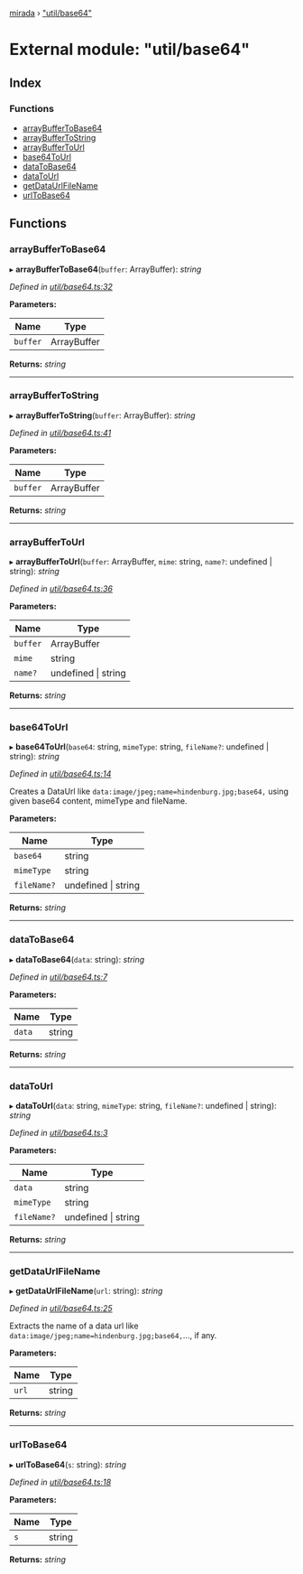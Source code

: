 [mirada](../README.md) › ["util/base64"](_util_base64_.md)

# External module: "util/base64"


## Index

### Functions

* [arrayBufferToBase64](_util_base64_.md#arraybuffertobase64)
* [arrayBufferToString](_util_base64_.md#arraybuffertostring)
* [arrayBufferToUrl](_util_base64_.md#arraybuffertourl)
* [base64ToUrl](_util_base64_.md#base64tourl)
* [dataToBase64](_util_base64_.md#datatobase64)
* [dataToUrl](_util_base64_.md#datatourl)
* [getDataUrlFileName](_util_base64_.md#getdataurlfilename)
* [urlToBase64](_util_base64_.md#urltobase64)

## Functions

###  arrayBufferToBase64

▸ **arrayBufferToBase64**(`buffer`: ArrayBuffer): *string*

*Defined in [util/base64.ts:32](https://github.com/cancerberoSgx/mirada/blob/c8721d6/mirada/src/util/base64.ts#L32)*

**Parameters:**

Name | Type |
------ | ------ |
`buffer` | ArrayBuffer |

**Returns:** *string*

___

###  arrayBufferToString

▸ **arrayBufferToString**(`buffer`: ArrayBuffer): *string*

*Defined in [util/base64.ts:41](https://github.com/cancerberoSgx/mirada/blob/c8721d6/mirada/src/util/base64.ts#L41)*

**Parameters:**

Name | Type |
------ | ------ |
`buffer` | ArrayBuffer |

**Returns:** *string*

___

###  arrayBufferToUrl

▸ **arrayBufferToUrl**(`buffer`: ArrayBuffer, `mime`: string, `name?`: undefined | string): *string*

*Defined in [util/base64.ts:36](https://github.com/cancerberoSgx/mirada/blob/c8721d6/mirada/src/util/base64.ts#L36)*

**Parameters:**

Name | Type |
------ | ------ |
`buffer` | ArrayBuffer |
`mime` | string |
`name?` | undefined &#124; string |

**Returns:** *string*

___

###  base64ToUrl

▸ **base64ToUrl**(`base64`: string, `mimeType`: string, `fileName?`: undefined | string): *string*

*Defined in [util/base64.ts:14](https://github.com/cancerberoSgx/mirada/blob/c8721d6/mirada/src/util/base64.ts#L14)*

Creates a DataUrl like `data:image/jpeg;name=hindenburg.jpg;base64,` using given base64 content, mimeType and fileName.

**Parameters:**

Name | Type |
------ | ------ |
`base64` | string |
`mimeType` | string |
`fileName?` | undefined &#124; string |

**Returns:** *string*

___

###  dataToBase64

▸ **dataToBase64**(`data`: string): *string*

*Defined in [util/base64.ts:7](https://github.com/cancerberoSgx/mirada/blob/c8721d6/mirada/src/util/base64.ts#L7)*

**Parameters:**

Name | Type |
------ | ------ |
`data` | string |

**Returns:** *string*

___

###  dataToUrl

▸ **dataToUrl**(`data`: string, `mimeType`: string, `fileName?`: undefined | string): *string*

*Defined in [util/base64.ts:3](https://github.com/cancerberoSgx/mirada/blob/c8721d6/mirada/src/util/base64.ts#L3)*

**Parameters:**

Name | Type |
------ | ------ |
`data` | string |
`mimeType` | string |
`fileName?` | undefined &#124; string |

**Returns:** *string*

___

###  getDataUrlFileName

▸ **getDataUrlFileName**(`url`: string): *string*

*Defined in [util/base64.ts:25](https://github.com/cancerberoSgx/mirada/blob/c8721d6/mirada/src/util/base64.ts#L25)*

Extracts the name of a data url like `data:image/jpeg;name=hindenburg.jpg;base64,`..., if any.

**Parameters:**

Name | Type |
------ | ------ |
`url` | string |

**Returns:** *string*

___

###  urlToBase64

▸ **urlToBase64**(`s`: string): *string*

*Defined in [util/base64.ts:18](https://github.com/cancerberoSgx/mirada/blob/c8721d6/mirada/src/util/base64.ts#L18)*

**Parameters:**

Name | Type |
------ | ------ |
`s` | string |

**Returns:** *string*